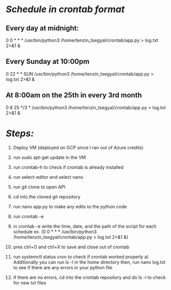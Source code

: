 
# ***Schedule in crontab format***

## **Every day at midnight:**

0 0 * * * /usr/bin/python3 /home/tenzin_tsegyal/crontab/app.py > log.txt 2>&1 &

## **Every Sunday at 10:00pm**

0 22 * * SUN /usr/bin/python3 /home/tenzin_tsegyal/crontab/app.py > log.txt 2>&1 &


## At 8:00am on the 25th in every 3rd month 

0 8 25 */3 * /usr/bin/python3 /home/tenzin_tsegyal/crontab/app.py > log.txt 2>&1 &


# ***Steps:***

1) Deploy VM (deployed on GCP since I ran out of Azure credits)

2) run sudo apt-get update in the VM

3) run crontab-h to check if crontab is already installed

4) run select-editor and select nano

5) run git clone to open API

6) cd into the cloned git repository

7) run nano app.py to make any edits to the python code

8) run crontab -e

9) in crontab -e write the time, date, and the path of the script for each schedule
    ex. (0 0 * * * /usr/bin/python3 /home/tenzin_tsegyal/crontab/app.py > log.txt 2>&1 &)

10) pres ctrl+O and ctrl+X to save and close out of crontab

11) run systemctl status cron to check if crontab worked properly
        a) Additionally you can run ls -l in the home directory then,
            run nano log.txt to see if there are any errors in your python file

12) if there are no errors, cd into the crontab repository and do ls -l to check for new txt files 
